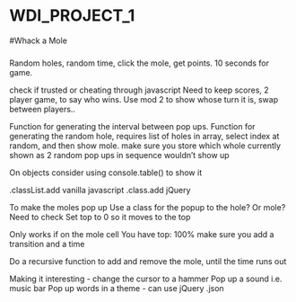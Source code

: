 # WDI_PROJECT_1

#Whack a Mole

#####
Random holes, random time, click the mole, get points.
10 seconds for game.

check if trusted or cheating through javascript
Need to keep scores, 2 player game, to say who wins.  Use mod 2 to show whose turn it is, swap between players..

Function for generating the interval between pop ups.
Function for generating the random hole, requires list of holes in array, select index at random, and then show mole.  make sure you store which whole currently shown as 2 random pop ups in sequence wouldn’t show up

On objects consider using console.table() to show it

.classList.add vanilla javascript
.class.add jQuery


To make the moles pop up Use a class for the popup to the hole? Or mole? Need to check
Set top to 0 so it moves to the top

Only works if on the mole cell
You have top: 100%
make sure you add a transition and a time

Do a recursive function to add and remove the mole, until the time runs out

Making it interesting - change the cursor to a hammer
Pop up a sound i.e. music bar
Pop up words in a theme - can use jQuery .json
